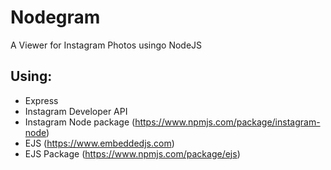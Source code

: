# Nodegram
A Viewer for Instagram Photos usingo NodeJS

## Using:
- Express
- Instagram Developer API
- Instagram Node package (https://www.npmjs.com/package/instagram-node)
- EJS (https://www.embeddedjs.com)
- EJS Package (https://www.npmjs.com/package/ejs)